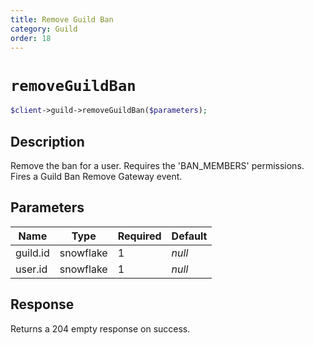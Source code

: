 ```yaml
---
title: Remove Guild Ban
category: Guild
order: 18
---
```


# `removeGuildBan`

```php
$client->guild->removeGuildBan($parameters);
```

## Description

Remove the ban for a user. Requires the &#039;BAN_MEMBERS&#039; permissions.  Fires a Guild Ban Remove Gateway event.

## Parameters


Name | Type | Required | Default
--- | --- | --- | ---
guild.id | snowflake | 1 | *null*
user.id | snowflake | 1 | *null*

## Response

Returns a 204 empty response on success.

